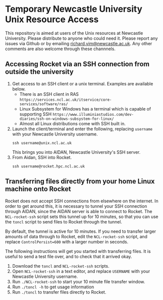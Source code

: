 # Temporary Newcastle University Unix Resource Access

This repository is aimed at users of the Unix resources at Newcastle University. Please distribute to anyone who could need it. Please report any issues via Github or by emailing richard.yim@newcastle.ac.uk. Any other comments are also welcome through these channnels.

## Accessing Rocket via an SSH connection from outside the university
1. Get access to an SSH client or a unix terminal. Examples are available below.
   * There is an SSH client in RAS `https://services.ncl.ac.uk/itservice/core-services/software/ras/`
   * Linux Subsystem for Windows has a terminal which is capable of supporting SSH `https://www.illuminiastudios.com/dev-diaries/ssh-on-windows-subsystem-for-linux/`
   * Almost all Linux distributions come with SSH built in.
1. Launch the client/terminal and enter the following, replacing `username` with your Newcastle University username.
   ```
   ssh username@unix.ncl.ac.uk
   ```
   This brings you into AIDAN, Newcastle University's SSH server.
3. From Aidan, SSH into Rocket.
   ```
   ssh username@rocket.hpc.ncl.ac.uk
   ```

## Transferring files directly from your home Linux machine onto Rocket
Rocket does not accept SSH connections from elsewhere on the internet. In order to get around this, it is necessary to tunnel your SSH connection through AIDAN, since the AIDAN server is able to connect to Rocket. The `NCL-rocket-ssh` script sets this tunnel up for 10 minutes, so that you can use the `toncl` script to send files to Rocket through the tunnel.

By default, the tunnel is active for 10 minutes. If you need to transfer larger amounts of data through to Rocket, edit the `NCL-rocket-ssh` script, and replace `ControlPersist=600` with a larger number in seconds.

The following instructions will get you started with transferring files. It is useful to send a test file over, and to check that it arrived okay.

1. Download the `toncl` and `NCL-rocket-ssh` scripts.
1. Open `NCL-rocket-ssh` in a text editor, and replace `USERNAME` with your Newcastle University username.
1. Run `./NCL-rocket-ssh` to start your 10 minute file transfer window.
1. Run `./toncl -h` to get usage information
1. Run `./toncl` to transfer files directly to Rocket.
